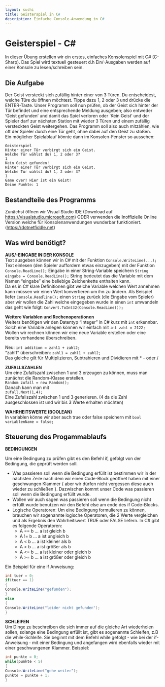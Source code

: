 ```yaml
---
layout: sushi
title: Geisterspiel in C# 
description: Einfache Console-Anwendung in C# 
---
```


# Geisterspiel - C#

In dieser Übung erstellen wir ein erstes, einfaches Konsolenspiel mit C# (C-Sharp). Das Spiel wird
textuell gesteuert d.h Ein/-Ausgaben werden auf einer Konsole zu lesen/schreiben sein.

## Die Aufgabe
Der Geist versteckt sich zufällig hinter einer von 3 Türen. Du entscheidest, welche Türe du öffnen
möchtest. Tippe dazu 1, 2 oder 3 und drücke die ENTER-Taste.
Unser Programm soll nun prüfen, ob der Geist sich hinter der Tür befindet und eine
entsprechende Meldung ausgeben; also entweder ‘Geist gefunden’ und damit das Spiel verloren
oder ‘Kein Geist’ und der Spieler darf zur nächsten Station mit wieder 3 Türen und einem zufällig
versteckten Geist weitergehen. Das Programm soll also auch mitzählen, wie oft der Spieler durch
eine Tür geht, ohne dabei auf den Geist zu stoßen.  
Ein möglicher Spielablauf könnte dann im Konsolen-Fenster so aussehen:

```
Geisterspiel
Hinter einer Tür verbirgt sich ein Geist.
Welche Tür wählst du? 1, 2 oder 3?
1
Kein Geist gefunden!
Hinter einer Tür verbirgt sich ein Geist.
Welche Tür wählst du? 1, 2 oder 3?
1
Game over! Hier ist ein Geist!
Deine Punkte: 1
```

## Bestandteile des Programms
Zunächst öffnen wir Visual Studio IDE (Download auf https://visualstudio.microsoft.com) ODER
verwenden die Inoffizielle Online Version welche für Konsolenanwendungen wunderbar
funktioniert. (https://dotnetfiddle.net)

## Was wird benötigt?
**AUS/-EINGABE IN DER KONSOLE**  
Text ausgeben können wir in C# mit der Funktion `Console.WriteLine(...);`
Text einlesen (den Spieler auffordern etwas einzugeben) mit der Funktion `Console.ReadLine();`
Eingabe in einer String-Variable speichern `String eingabe = Console.ReadLine();`
String bedeutet das die Variable mit dem Namen “eingabe” eine beliebige Zeichenkette enthalten kann.  
Da es in C# klare Definitionen gibt welche Variable welchen Wert annehmen kann müssen wir einen Wert konvertieren um ihn zu ändern. Als Beispiel liefer `Console.Readline();` einen `String` zurück (die Eingabe vom Spieler) aber wir wollen die Zahl welche eingegeben wurde in einen `int` umwandeln das geht wie folgt:
`Convert.ToInt32(Console.ReadLine());`

**Weitere Variablen und Rechenoperationen**  
Weiters benötigen wir den Datentyp “Integer” in C# kurz mit `int` erkennbar. Solch eine Variable anlegen können wir einfach mit `int zahl = 2122;`  
Wollen wir rechnen können wir eine neue Variable erstellen oder eine bereits vorhandene überschreiben.

Neu: `int addition = zahl1 + zahl2;`  
“zahl1” überschreiben: `zahl1 = zahl1 + zahl2;`  
Das gleiche gilt für Multiplizieren, Subtrahieren und Dividieren mit * - oder /

**ZUFALLSZAHLEN**  
Um eine Zufallszahl zwischen 1 und 3 erzeugen zu können, muss man zunächst die Random-Klasse erstellen.  
`Random zufall = new Random();`  
Danach kann man mit  
`zufall.Next(1,4);`  
Eine Zufallszahl zwischen 1 und 3 generieren. (4 da die Zahl ausgeschlossen ist und wir bis 3 Werte erhalten möchten)

**WAHRHEITSWERTE (BOOLEAN)**  
In variablen könne wir aber auch true oder false speichern mit `bool variablenName = false;`
## Steuerung des Progammablaufs

**BEDINGUNGEN**

Um eine Bedingung zu prüfen gibt es den Befehl if, gefolgt von der Bedingung, die geprüft werden soll.
- Was passieren soll wenn die Bedingung erfüllt ist bestimmen wir in der nächsten Zeile nach
dem wir einen Code-Block geöffnet haben mit einer geschwungen Klammer { aber wir dürfen
nicht vergessen diese auch wieder zu schließen }. Dazwischen kommt unser Code was
passieren soll wenn die Bedingung erfüllt wurde.
- Wollen wir auch sagen was passieren soll wenn die Bedingung nicht erfüllt wurde benutzen wir
den Befehl else am ende des if Code-Blocks.
- Logische Operatoren: Um eine Bedingung formulieren zu können, brauchen wir sogenannte logische Operatoren, die 2 Werte vergleichen und als Ergebnis den Wahrheitswert TRUE oder FALSE liefern. In C# gibt es folgende Operatoren:
    - A == b ... a ist gleich b
    - A != b ... a ist ungleich b
    - A < b ... a ist kleiner als b
    - A > b ... a ist größer als b
    - A <= b ... a ist kleiner oder gleich b
    - A >= b ... a ist größer oder gleich b

Ein Beispiel für eine if Anweisung:
```csharp
int tuer = 0;
if(tuer == 1)
{
Console.WriteLine("gefunden");
}
else
{
Console.WriteLine("leider nicht gefunden");
}
```

**SCHLEIFEN**  
Um Dinge zu beschreiben die sich immer auf die gleiche Art wiederholen sollen, solange eine
Bedingung erfüllt ist, gibt es sogenannte Schleifen, z.B die while-Schleife. Sie beginnt mit dem
Befehl while gefolgt - wie bei der if-Anweisung - mit einer Bedingung und angefangen wird ebenfalls wieder mit einer geschwungenen Klammer.
Beispiel:
```csharp
int punkte = 0;
while(punkte < 5)
{
Console.WriteLine("gehe weiter");
punkte = punkte + 1;
}
```

